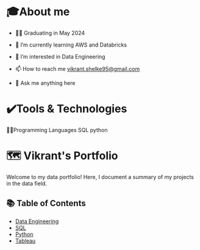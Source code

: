 # 🎓About me

- 🧑‍💼 Graduating in May 2024

- 🌱 I’m currently learning AWS and Databricks

- 👀 I’m interested in Data Engineering

- 📫 How to reach me vikrant.shelke95@gmail.com

- 💬 Ask me anything here

# ✔️Tools & Technologies
👨‍💻Programming Languages
SQL python


# 🗺 Vikrant's Portfolio

Welcome to my data portfolio! Here, I document a summary of my projects in the data field. 

## 📚 Table of Contents
- [Data Engineering](#data-engineering)
- [SQL](#sql)
- [Python](#python)
- [Tableau](#tableau)
